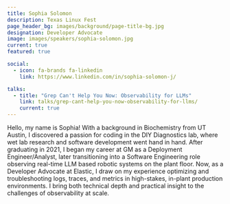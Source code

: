 ```yaml
---
title: Sophia Solomon
description: Texas Linux Fest
page_header_bg: images/background/page-title-bg.jpg
designation: Developer Advocate
image: images/speakers/sophia-solomon.jpg
current: true
featured: true

social:
  - icon: fa-brands fa-linkedin
    link: https://www.linkedin.com/in/sophia-solomon-j/

talks:
  - title: "Grep Can't Help You Now: Observability for LLMs"
    link: talks/grep-cant-help-you-now-observability-for-llms/
    current: true
---
```


Hello, my name is Sophia!  With a background in Biochemistry from UT Austin, I
discovered a passion for coding in the DIY Diagnostics lab, where wet lab
research and software development went hand in hand.  After graduating in 2021,
I began my career at GM as a Deployment Engineer/Analyst, later transitioning
into a Software Engineering role observing real-time LLM based robotic systems
on the plant floor.  Now, as a Developer Advocate at Elastic, I draw on my
experience optimizing and troubleshooting logs, traces, and metrics in
high-stakes, in-plant production environments.  I bring both technical depth
and practical insight to the challenges of observability at scale.
